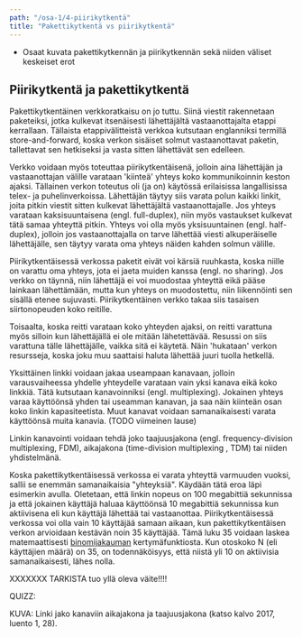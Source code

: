 ```yaml
---
path: "/osa-1/4-piirikytkentä"
title: "Pakettikytkentä vs piirikytkentä"
---
```

<text-box variant='learningObjectives' name='Oppimistavoitteet'>

* Osaat kuvata pakettikytkennän ja piirikytkennän sekä niiden väliset keskeiset erot

</text-box>

## Piirikytkentä ja pakettikytkentä

Pakettikytkentäinen verkkoratkaisu on jo tuttu. Siinä viestit rakennetaan paketeiksi, jotka kulkevat itsenäisesti lähettäjältä vastaanottajalta etappi kerrallaan. Tällaista etappivälitteistä verkkoa kutsutaan englanniksi termillä store-and-forward, koska verkon sisäiset solmut vastaanottavat paketin, tallettavat sen hetkiseksi ja vasta sitten lähettävät sen edelleen.

Verkko voidaan myös toteuttaa piirikytkentäisenä, jolloin aina lähettäjän ja vastaanottajan välille varataan 'kiinteä' yhteys koko kommunikoinnin keston ajaksi. Tällainen verkon toteutus oli (ja on) käytössä erilaisissa langallisissa telex- ja puhelinverkoissa. Lähettäjän täytyy siis varata polun kaikki linkit, joita pitkin viestit sitten kulkevat lähettäjältä vastaanottajalle. Jos yhteys varataan kaksisuuntaisena (engl. full-duplex), niin myös vastaukset kulkevat tätä samaa yhteyttä pitkin. Yhteys voi olla myös yksisuuntainen (engl. half-duplex), jolloin jos vastaanottajalla on tarve lähettää viesti alkuperäiselle lähettäjälle, sen täytyy varata oma yhteys näiden kahden solmun välille.

Piirikytkentäisessä verkossa paketit eivät voi kärsiä ruuhkasta, koska niille on varattu oma yhteys, jota ei jaeta muiden kanssa (engl. no sharing). Jos verkko on täynnä, niin lähettäjä ei voi muodostaa yhteyttä eikä pääse lainkaan lähettämään, mutta kun yhteys on muodostettu, niin liikennöinti sen sisällä etenee sujuvasti. Piirikytkentäinen verkko takaa siis tasaisen siirtonopeuden koko reitille.

Toisaalta, koska reitti varataan koko yhteyden ajaksi, on reitti varattuna myös silloin kun lähettäjällä ei ole mitään lähetettävää. Resussi on siis varattuna tälle lähettäjälle, vaikka sitä ei käytetä. Näin 'hukataan' verkon resursseja, koska joku muu saattaisi haluta lähettää juuri tuolla hetkellä.

Yksittäinen linkki voidaan jakaa useampaan kanavaan, jolloin varausvaiheessa yhdelle yhteydelle varataan vain yksi kanava eikä koko linkkiä. Tätä kutsutaan kanavoinniksi (engl. multiplexing). Jokainen yhteys varaa käyttöönsä yhden tai useamman kanavan, ja saa näin kiinteän osan koko linkin kapasiteetista. Muut kanavat voidaan samanaikaisesti varata käyttöönsä muita kanavia. (TODO viimeinen lause)

Linkin kanavointi voidaan tehdä joko taajuusjakona (engl. frequency-division multiplexing, FDM), aikajakona (time-division multiplexing , TDM) tai niiden yhdistelmänä.

Koska pakettikytkentäisessä verkossa ei varata yhteyttä varmuuden vuoksi, sallii se enemmän samanaikaisia "yhteyksiä". Käydään tätä eroa läpi esimerkin avulla. Oletetaan, että linkin nopeus on 100 megabittiä sekunnissa ja että jokainen käyttäjä haluaa käyttöönsä
10 megabittiä sekunnissa kun aktiivisena eli kun käyttäjä lähettää tai vastaanottaa. Piirikytkentäisessä verkossa voi olla vain 10 käyttäjää samaan aikaan, kun pakettikytkentäisen verkon arvioidaan kestävän noin 35 käyttäjää.  Tämä luku 35 voidaan laskea matemaattisesti [binomijakauman](https://fi.wikipedia.org/wiki/Binomijakauma) kertymäfunktiosta. Kun otoskoko N (eli käyttäjien määrä) on 35, on todennäköisyys, että niistä yli 10 on aktiivisia samanaikaisesti, lähes nolla.

XXXXXXX  TARKISTA tuo yllä oleva väite!!!!


QUIZZ:



KUVA:  Linki jako kanaviin aikajakona ja taajuusjakona (katso kalvo 2017, luento 1, 28).


